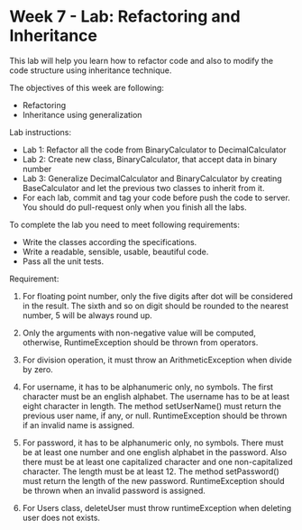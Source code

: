 # Week 7 - Lab: Refactoring and Inheritance

This lab will help you learn how to refactor code and also to 
modify the code structure using inheritance technique.

The objectives of this week are following:
* Refactoring
* Inheritance using generalization

Lab instructions:
* Lab 1: Refactor all the code from BinaryCalculator to DecimalCalculator
* Lab 2: Create new class, BinaryCalculator, that accept data in binary number
* Lab 3: Generalize DecimalCalculator and BinaryCalculator by creating 
BaseCalculator and let the previous two classes to inherit from it.
* For each lab, commit and tag your code before push the code to server. 
You should do pull-request only when you finish all the labs.

To complete the lab you need to meet following requirements:
* Write the classes according the specifications.
* Write a readable, sensible, usable, beautiful code.
* Pass all the unit tests.

Requirement:
1. For floating point number, only the five digits after dot will be 
considered in the result. The sixth and so on digit should be rounded
to the nearest number, 5 will be always round up. 

2. Only the arguments with non-negative value will be computed, 
otherwise, RuntimeException should be thrown from operators.

2. For division operation, it must throw an ArithmeticException when 
divide by zero.

3. For username, it has to be alphanumeric only, no symbols. The first 
character must be an english alphabet. The username has to be at least 
eight character in length. The method setUserName() must return the
 previous user name, if any, or null. RuntimeException should be  thrown
 if an invalid name is assigned.

4. For password, it has to be alphanumeric only, no symbols. There must
be at least one number and one english alphabet in the password. Also
there must be at least one capitalized character and one non-capitalized
character. The length must be at least 12. The method setPassword() must
return the length of the new password. RuntimeException should be thrown 
 when an invalid password is assigned.
 
5. For Users class, deleteUser must throw runtimeException when deleting 
user does not exists.
